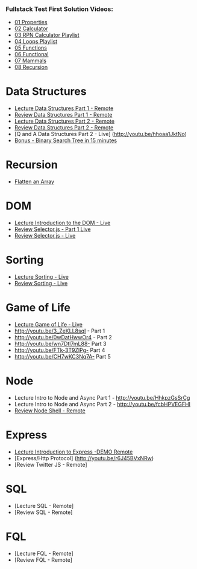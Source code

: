 ### Fullstack Test First Solution Videos:

- [01 Properties](https://www.youtube.com/watch?v=YDoRg2topuA)
- [02 Calculator](https://www.youtube.com/watch?v=komtSeCkzCA)
- [03 RPN Calculator Playlist](https://www.youtube.com/playlist?list=PLx0iOsdUOUmnfk2sgE6qjfmAk6vbQVcNG)
- [04 Loops Playlist](https://www.youtube.com/watch?v=66bl0bvyH2M&list=PLx0iOsdUOUmmHlW6T7IPy8uyiSgZp9R-E)
- [05 Functions](https://www.youtube.com/watch?v=oAHIBcmFUsg)
- [06 Functional](https://www.youtube.com/watch?v=fbf7aLX9dx4)
- [07 Mammals](https://www.youtube.com/playlist?list=PLx0iOsdUOUmkJGuH7-4KJ6dToxFJzgVFh)
- [08 Recursion](https://www.youtube.com/playlist?list=PLx0iOsdUOUmmrCVtFYTSvFgytB34qWT8a)

# Data Structures
- [Lecture Data Structures Part 1 - Remote](https://www.youtube.com/watch?v=x1JM8Wp8_mY)
- [Review Data Structures Part 1 - Remote](https://youtu.be/dCQmr5U9wBA)
- [Lecture Data Structures Part 2 - Remote](https://youtu.be/COvMZy_PDws)
- [Review Data Structures Part 2 - Remote](https://youtu.be/tn9FP8GLCPE)
- [Q and A Data Structures Part 2 - Live] (http://youtu.be/hhoaa1JktNo)
- [Bonus - Binary Search Tree in 15 minutes](https://youtu.be/_YobxKoCpvU)

# Recursion
- [Flatten an Array](http://youtu.be/iuucg1s7b6U)

# DOM
- [Lecture Introduction to the DOM - Live](http://youtu.be/-eJ75-R_n5Y)
- [Review Selector.js - Part 1 Live](http://youtu.be/wMBSpfB_6aw)
- [Review Selector.js - Live](http://youtu.be/03BbMKpOWQc)


# Sorting
- [Lecture Sorting - Live](http://youtu.be/BrQPJ0Jgdc0)
- [Review Sorting - Live](http://youtu.be/8PSrn_wUFe4)

# Game of Life
- [Lecture Game of Life - Live](http://youtu.be/vKuRuebSCPM)
- http://youtu.be/3_ZeKLL8sqI - Part 1
- http://youtu.be/0wDatHwwOr4 - Part 2
- http://youtu.be/wn7Dtl7mL88-  Part 3
- http://youtu.be/FTk-3T9ZlPg-  Part 4
- http://youtu.be/CH7wKC3Nq7A-  Part 5

# Node

- Lecture Intro to Node and Async Part 1 - http://youtu.be/HhkpzGsSrCg
- Lecture Intro to Node and Async Part 2 - http://youtu.be/fcbHPVEGFHI
- [Review Node Shell - Remote](http://youtu.be/UjKXBBtW13k)

# Express

- [Lecture Introduction to Express -DEMO Remote](http://youtu.be/Uu6pxMZRn7Q)
- [Express/Http Protocol] (http://youtu.be/r6J45BVxNRw)
- [Review Twitter JS - Remote]

# SQL
- [Lecture SQL - Remote]
- [Review SQL - Remote]

# FQL
- [Lecture FQL - Remote]
- [Review FQL - Remote]



